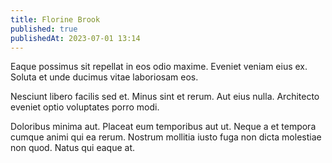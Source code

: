 ```yaml
---
title: Florine Brook
published: true
publishedAt: 2023-07-01 13:14
---
```


Eaque possimus sit repellat in eos odio maxime. Eveniet veniam eius ex. Soluta et unde ducimus vitae laboriosam eos.

Nesciunt libero facilis sed et. Minus sint et rerum. Aut eius nulla. Architecto eveniet optio voluptates porro modi.

Doloribus minima aut. Placeat eum temporibus aut ut. Neque a et tempora cumque animi qui ea rerum. Nostrum mollitia iusto fuga non dicta molestiae non quod. Natus qui eaque at.